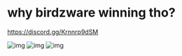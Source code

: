 # why birdzware winning tho?

https://discord.gg/Krnnrp9dSM

![img](https://media.discordapp.net/attachments/922139258561634334/1023305821968416798/unknown-16.png)
![img](https://media.discordapp.net/attachments/950006604084949003/979303180577931274/unknown.png)
![img](https://cdn.discordapp.com/attachments/950000418358976582/983093106327044236/unknown.png)
